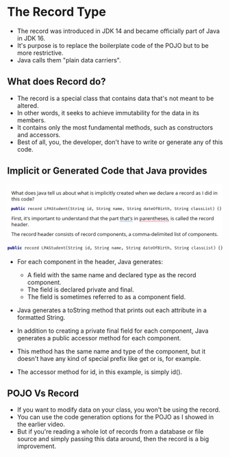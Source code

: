 # The Record Type
- The record was introduced in JDK 14 and became officially part of Java in JDK 16.
- It's purpose is to replace the boilerplate code of the POJO but to be more restrictive.
- Java calls them "plain data carriers".

## What does Record do?
- The record is a special class that contains data that's not meant to be altered.
- In other words, it seeks to achieve immutability for the data in its members.
- It contains only the most fundamental methods, such as constructors and accessors.
- Best of all, you, the developer, don't have to write or generate any of this code.


## Implicit or Generated Code that Java provides

![img.png](../imgRecord/img.png)

![img.png](../imgRecord2/img.png)

- For each component in the header, Java generates:
  - A field with the same name and declared type as the record component.
  - The field is declared private and final.
  - The field is sometimes referred to as a component field.


- Java generates a toString method that prints out each attribute in a formatted String.
- In addition to creating a private final field for each component, Java generates a public accessor method for each component.
- This method has the same name and type of the component, but it doesn't have any kind of special prefix like get or is, for example.
- The accessor method for id, in this example, is simply id().


## POJO Vs Record
- If you want to modify data on your class, you won't be using the record.
- You can use the code generation options for the POJO as I showed in the earlier video.
- But if you're reading a whole lot of records from a database or file source and simply passing this data around, then the record is a big improvement.


